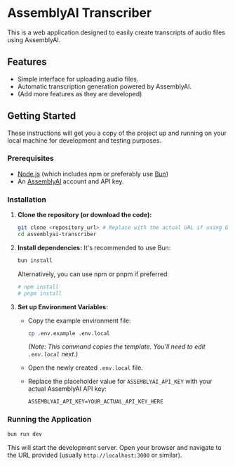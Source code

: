 # AssemblyAI Transcriber

This is a web application designed to easily create transcripts of audio files using AssemblyAI.

## Features

* Simple interface for uploading audio files.
* Automatic transcription generation powered by AssemblyAI.
* (Add more features as they are developed)

## Getting Started

These instructions will get you a copy of the project up and running on your local machine for development and testing purposes.

### Prerequisites

* [Node.js](https://nodejs.org/) (which includes npm or preferably use [Bun](https://bun.sh/))
* An [AssemblyAI](https://www.assemblyai.com/) account and API key.

### Installation

1. **Clone the repository (or download the code):**

   ```bash
   git clone <repository_url> # Replace with the actual URL if using Git
   cd assemblyai-transcriber
   ```

2. **Install dependencies:**
   It's recommended to use Bun:

   ```bash
   bun install
   ```

   Alternatively, you can use npm or pnpm if preferred:

   ```bash
   # npm install
   # pnpm install
   ```

3. **Set up Environment Variables:**
   * Copy the example environment file:

     ```bash
     cp .env.example .env.local
     ```

     *(Note: This command copies the template. You'll need to edit `.env.local` next.)*
   * Open the newly created `.env.local` file.
   * Replace the placeholder value for `ASSEMBLYAI_API_KEY` with your actual AssemblyAI API key:

     ```dotenv
     ASSEMBLYAI_API_KEY=YOUR_ACTUAL_API_KEY_HERE
     ```

### Running the Application

```bash
bun run dev
```

This will start the development server. Open your browser and navigate to the URL provided (usually `http://localhost:3000` or similar).
